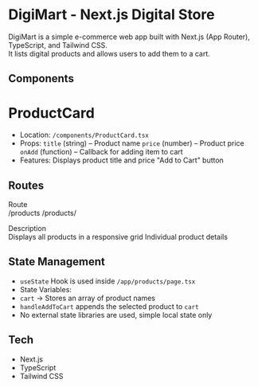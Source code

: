 # DigiMart - Next.js Digital Store

DigiMart is a simple e-commerce web app built with Next.js (App Router), TypeScript, and Tailwind CSS.  
It lists digital products and allows users to add them to a cart.





##  Components

# ProductCard
- Location: `/components/ProductCard.tsx`
- Props:
   `title` (string) – Product name
   `price` (number) – Product price
   `onAdd` (function) – Callback for adding item to cart
- Features:
   Displays product title and price
   "Add to Cart" button



## Routes

 Route    
 /products
 /products/            

 Description                              
 Displays all products in a responsive grid 
 Individual product details   



## State Management

- `useState` Hook is used inside `/app/products/page.tsx`
- State Variables:
- `cart` → Stores an array of product names
- `handleAddToCart` appends the selected product to `cart`
- No external state libraries are used,  simple local state only




## Tech 
- Next.js 
- TypeScript
- Tailwind CSS
